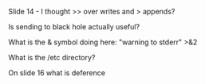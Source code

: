 Slide 14 - I thought >> over writes and > appends?

Is sending to black hole actually useful?

What is the & symbol doing here: "warning to stderr" >&2

What is the /etc directory?

On slide 16 what is deference




